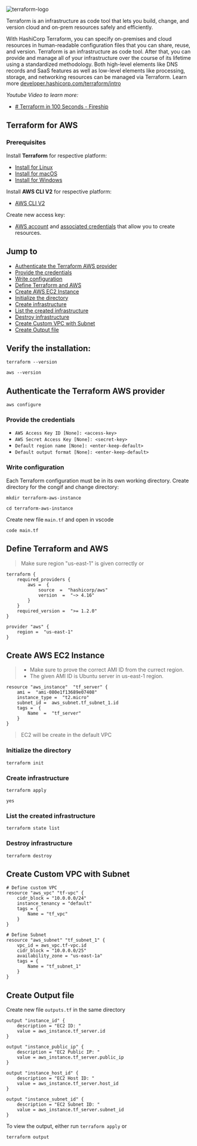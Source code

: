 
![terraform-logo](https://github.com/vishnu1002/cmd-help/assets/145321614/93d621b4-3d48-42f4-99cd-abd40f247cd9)

Terraform is an infrastructure as code tool that lets you build, change, and version cloud and on-prem resources safely and efficiently.

With HashiCorp Terraform, you can specify on-premises and cloud resources in human-readable configuration files that you can share, reuse, and version. Terraform is an infrastructure as code tool. After that, you can provide and manage all of your infrastructure over the course of its lifetime using a standardized methodology. Both high-level elements like DNS records and SaaS features as well as low-level elements like processing, storage, and networking resources can be managed via Terraform.
Learn more [developer.hashicorp.com/terraform/intro](https://developer.hashicorp.com/terraform/intro)

*Youtube Video to learn more:*
- [# Terraform in 100 Seconds - Fireship](https://www.youtube.com/watch?v=tomUWcQ0P3k&t=13s)

## Terraform for AWS

### Prerequisites
Install **Terraform** for respective platform:
- [Install for Linux](https://developer.hashicorp.com/terraform/install#linux)
- [Install for macOS](https://developer.hashicorp.com/terraform/install#darwin)
- [Install for Windows](https://developer.hashicorp.com/terraform/install#windows)

Install **AWS CLI V2** for respective platform:
- [AWS CLI V2](https://docs.aws.amazon.com/cli/latest/userguide/getting-started-install.html)

Create new access key:

-   [AWS account](https://aws.amazon.com/free)  and  [associated credentials](https://docs.aws.amazon.com/general/latest/gr/aws-sec-cred-types.html)  that allow you to create resources.

## Jump to
- [Authenticate the Terraform AWS provider](#authenticate-the-terraform-aws-provider)
- [Provide the credentials](#provide-the-credentials)
- [Write configuration](#write-configuration)
- [Define Terraform and AWS](#define-terraform-and-aws)
- [Create AWS EC2 Instance](#create-aws-ec2-instance)
- [Initialize the directory](#initialize-the-directory)
- [Create infrastructure](#create-infrastructure)
- [List the created infrastructure](#list-the-created-infrastructure)
- [Destroy infrastructure](#destroy-infrastructure)
- [Create Custom VPC with Subnet](#create-custom-vpc-with-subnet)
- [Create Output file](#create-output-file)


## Verify the installation:

    terraform --version

    aws --version

## Authenticate the Terraform AWS provider

    aws configure

### Provide the credentials
 - `AWS Access Key ID [None]: <access-key>` 
 - `AWS Secret Access Key [None]: <secret-key>`
 - `Default region name [None]: <enter-keep-default>` 
 - `Default output format [None]: <enter-keep-default>`

### Write configuration

Each Terraform configuration must be in its own working directory.
Create directory for the congif and change directory:

    mkdir terraform-aws-instance

    cd terraform-aws-instance

Create new file `main.tf` and open in vscode

    code main.tf

## Define Terraform and AWS

> Make sure region "us-east-1" is given correctly or 
```
terraform {
	required_providers {
		aws =  {
			source  =  "hashicorp/aws"
			version  =  "~> 4.16"
		}
	}
	required_version =  ">= 1.2.0"
}

provider "aws" {
	region =  "us-east-1"
}
```
## Create AWS EC2 Instance

> - Make sure to prove the correct AMI ID from the currect region.
> - The given AMI ID is Ubuntu server in us-east-1 region.

```
resource "aws_instance"  "tf_server" {
	ami =  "ami-080e1f13689e07408"
	instance_type =  "t2.micro"
	subnet_id =  aws_subnet.tf_subnet_1.id
	tags =  {
		Name  =  "tf_server"
	}
}
```  
  > EC2 will be create in the default VPC
    
### Initialize the directory

    terraform init

### Create infrastructure

    terraform apply
    
    yes

### List the created infrastructure

    terraform state list

### Destroy infrastructure

    terraform destroy
  
## Create Custom VPC with Subnet

```
# Define custom VPC
resource "aws_vpc" "tf-vpc" {
	cidr_block = "10.0.0.0/24"
	instance_tenancy = "default"
	tags = {
		Name = "tf_vpc"
	}
}

# Define Subnet
resource "aws_subnet" "tf_subnet_1" {
	vpc_id = aws_vpc.tf-vpc.id
	cidr_block = "10.0.0.0/25"
	availability_zone = "us-east-1a"
	tags = {
		Name = "tf_subnet_1"
	}
}
```

## Create Output file

Create new file `outputs.tf` in the same directory

```
output "instance_id" {
	description = "EC2 ID: "
	value = aws_instance.tf_server.id
}

output "instance_public_ip" {
	description = "EC2 Public IP: "
	value = aws_instance.tf_server.public_ip
}

output "instance_host_id" {
	description = "EC2 Host ID: "
	value = aws_instance.tf_server.host_id
}

output "instance_subnet_id" {
	description = "EC2 Subnet ID: "
	value = aws_instance.tf_server.subnet_id
}
```
To view the output, either run `terraform apply` or

    terraform output

